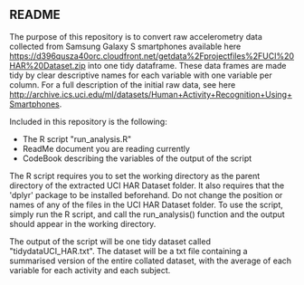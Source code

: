 ## README
The purpose of this repository is to convert raw accelerometry data collected from Samsung Galaxy S smartphones available here https://d396qusza40orc.cloudfront.net/getdata%2Fprojectfiles%2FUCI%20HAR%20Dataset.zip into one tidy dataframe. These data frames are made tidy by clear descriptive names for each variable with one variable per column. For a full description of the initial raw data, see here http://archive.ics.uci.edu/ml/datasets/Human+Activity+Recognition+Using+Smartphones. 

Included in this repository is the following:
* The R script "run_analysis.R"
* ReadMe document you are reading currently
* CodeBook describing the variables of the output of the script

The R script requires you to set the working directory as the parent directory of the extracted UCI HAR Dataset folder. It also requires that the 'dplyr' package to be installed beforehand. Do not change the position or names of any of the files in the UCI HAR Dataset folder. To use the script, simply run the R script, and call the run_analysis() function and the output should appear in the working directory.

The output of the script will be one tidy dataset called "tidydataUCI_HAR.txt". The dataset will be a txt file containing a summarised version of the entire collated dataset, with the average of each variable for each activity and each subject.
